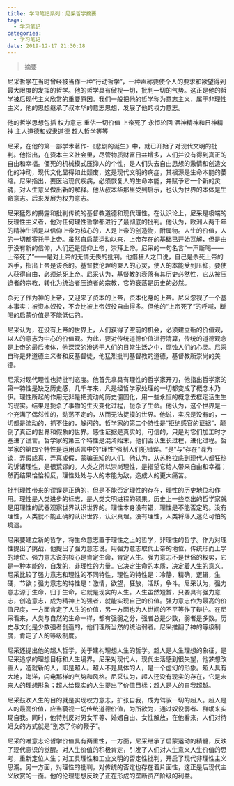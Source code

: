 ```yaml
---
title: 学习笔记系列：尼采哲学摘要
tags:
  - 学习笔记
categories:
  - 学习笔记
date: 2019-12-17 21:30:18
---
```


>摘要
<!--more-->


尼采哲学在当时曾经被当作一种“行动哲学”，一种声称要使个人的要求和欲望得到最大限度的发挥的哲学。他的哲学具有傲视一切，批判一切的气势。这正是他的哲学被后现代主义欣赏的重要原因。我们一般把他的哲学称为意志主义，属于非理性主义，他的思想继承了叔本华的意志思想，发展了他的权力意志。

他的哲学思想包括 权力意志 重估一切价值 上帝死了 永恒轮回 酒神精神和日神精神 主人道德和奴隶道德 超人哲学等等

尼采，在他的第一部学术著作-《悲剧的诞生》中，就已开始了对现代文明的批判。他指出，在资本主义社会里，尽管物质财富日益增多，人们并没有得到真正的自由和幸福。僵死的机械模式压抑人的个性，是人们失去自由思想的激情和创造文化的冲动，现代文化显得如此颓废，这是现代文明的病症，其根源是生命本能的萎缩。尼采指出，要医治现代疾病，必须恢复人的生命本能，并赋予它一个新的灵魂，对人生意义做出新的解释。他从叔本华那里受到启示，也认为世界的本体是生命意志。后来发展为权力意志。

尼采猛烈的揭露和批判传统的基督教道德和现代理性。在认识论上，尼采是极端的反理性主义者，他对任何理性哲学都进行了最彻底的批判。他认为，欧洲人两千年的精神生活是以信仰上帝为核心的，人是上帝的创造物，附属物。人生的价值，人的一切都寄托于上帝。虽然自启蒙运动以来，上帝存在的基础已开始瓦解，但是由于没有新的信仰，人们还是信仰上帝，崇拜上帝。尼采的一句名言“一声断喝——上帝死了”——是对上帝的无情无畏的批判。他借狂人之口说，自己是杀死上帝的凶手，指出上帝是该杀的。基督教伦理约束人的心灵，使人的本能受到压抑，要使人获得自由，必须杀死上帝。尼采认为，基督教的衰落有其历史必然性，它从被压迫者的宗教，转化为统治者压迫者的宗教，它的衰落是历史的必然。

杀死了作为神的上帝，又迎来了资本的上帝，资本化身的上帝。尼采忽视了一个基本事实：被资本奴役，不会比被上帝奴役自由得多。但他的“上帝死了”的呼喊，断喝的启蒙价值是不能低估的。

尼采认为，在没有上帝的世界上，人们获得了空前的机会，必须建立新的价值观，以人的意志为中心的价值观。为此，要对传统道德价值进行清算，传统的道德观念是上帝的最后掩体，他深深的渗透于人们的日常生活之中，腐蚀人们的心灵。尼采自称是非道德主义者和反基督徒，他猛烈批判基督教的道德，基督教所崇尚的美德。

尼采对现代理性也持批判态度。他首先拿具有理性的哲学家开刀，他指出哲学家的第一特性是缺乏历史感，几千年来，凡是经哲学家处理的一切都变成了概念木乃伊。理性所起的作用无非是把流动的历史僵固化，用一些永恒的概念去框定活生生的现实。结果是扼杀了事物的生灭变化过程，扼杀了生命。他认为，这个世界是一个充满了偶然性的，动荡不定的，从而无法捉摸的世界。他说，实况是没有的，一切都是流动的，抓不住的，躲闪的。哲学家的第二个特性是“拒绝感官的证据”，颠倒了真正的世界和假象的世界。感性证据是真实的，可信的，只是对它们加工时才塞进了谎言。哲学家的第三个特性是混淆始末，他们否认生长过程，进化过程。哲学家的第四个特性是运用语言中的“理性”强制人们犯错误。“是”与“存在”混为一谈，弄假成真，弄真成假，蒙骗无知的人们。他认为，从苏格拉底到现代人都狂热的诉诸理性，是很荒谬的。人类之所以崇尚理性，是指望它给人带来自由和幸福；然而结果恰恰相反，理性处处与人的本能为敌，造成人的更大痛苦。

批判理性带来的谬误是正确的，但是不能否定理性的存在，理性的历史地位和作用。理性是人类进步的标志，是人类文明进程的硕果。历史上一些杰出的哲学家就是用理性的武器观察世界认识世界的。理性本身没有错，理性是不能否定的。没有理性，人类就不能正确的认识世界，认识真理。没有理性，人类将落入迷茫可怕的境遇。

尼采要建立新的哲学，将生命意志置于理性之上的哲学，非理性的哲学。作为对理性提出了挑战，他提出了强力意志说。用强力意志取代上帝的地位，传统形而上学的地位。强力意志说的核心是肯定生命，肯定人生。强力意志不是世俗的权势，它是一种本能的，自发的，非理性的力量。它决定生命的本质，决定着人生的意义。 尼采比较了强力意志和理性的不同特性，理性的特性是：冷静，精确，逻辑，生硬，节欲；强力意志的特性是：激情，欲望，狂放，活跃，争斗。尼采认为，强力意志源于生命，归于生命，它就是现实的人生。人生虽然短暂，只要具有强力意志，创造意志，成为精神上的强者，就能实现自己的价值。强力意志作为最高的价值尺度，一方面肯定了人生的价值，另一方面也为人世间的不平等作了辩护。在尼采看来，人类与自然的生命一样，都有强弱之分，强者总是少数，弱者是多数。历史与文化是少数强者创造的，他们理所当然的统治弱者。尼采推翻了神的等级制度，肯定了人的等级制度。

尼采还提出他的超人哲学，关于建构理想人生的哲学。超人是人生理想的象征，是尼采追求的理想目标和人生境界。尼采对现代人，现代生活感到很失望，他梦想改善人，造就新的人，即是超人。超人不是具体的人，是一个虚幻的形象。超人具有大地，海洋，闪电那样的气势和风格。尼采认为，超人还没有现实的存在，它是未来人的理想形象；超人给现实的人生提出了价值目标；超人是人的自我超越。

尼采鼓吹人生的目的就是实现权力意志，扩张自我，成为驾驭一切的超人。超人是人的最高价值，应当藐视一切传统道德价值，为所欲为，通过奴役弱者、群氓来实现自我。同时，他特别反对男女平等、婚姻自由、女性解放，在他看来，人们对待妇女的方式就是“别忘了你的鞭子”。

尼采的唯意志论哲学价值具有两重性，一方面，尼采继承了启蒙运动的精髓，反映了现代意识的觉醒。对人生价值的积极肯定，引发了人们对人生意义人生价值的思考，重新定位人生；对工具理性和工业文明的否定性批判，开启了现代非理性主义思潮。另一方面，对理性的批判，对传统的否定也存在着片面性，这正是后现代主义欣赏的一面。他的伦理思想反映了正在形成的垄断资产阶级的利益。